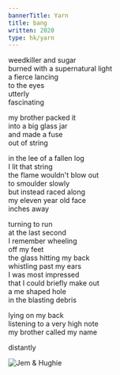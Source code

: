```yaml
---
bannerTitle: Yarn
title: bang
written: 2020
type: hk/yarn
---
```


weedkiller and sugar  
burned with a supernatural light  
a fierce lancing  
to the eyes  
utterly  
fascinating  


my brother packed it  
into a big glass jar  
and made a fuse  
out of string  


in the lee of a fallen log  
I lit that string  
the flame wouldn't blow out  
to smoulder slowly  
but instead raced along  
my eleven year old face  
inches away


turning to run  
at the last second  
I remember wheeling  
off my feet  
the glass hitting my back  
whistling past my ears  
I was most impressed  
that I could briefly make out  
a me shaped hole  
in the blasting debris  


lying on my back  
listening to a very high note  
my brother called my name


distantly

![Jem & Hughie](/images/bio/jemHughie.jpg "Jem & Hughie")
